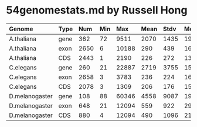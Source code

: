 54genomestats.md by Russell Hong
================================

| Genome			| Type	|  Num	|  Min	|  Max	| Mean	| Stdv	|  Med	|
|:------------------|:------|:------|:------|:------|:------|:------|:------|
| A.thaliana		| gene	|  362	|  72	|  9511	| 2070	| 1435	| 1901	|
| A.thaliana		| exon	| 2650	|   6	| 10188	|  290	|  439	|  162	|
| A.thaliana		|  CDS	| 2443	|   1	|  2190	|  226	|  272	|  137	|
| C.elegans			| gene	|  260	|  21	| 22887	| 2719	| 3755	| 1524	|
| C.elegans			| exon	| 2658	|   3	|  3783	|  236	|  224	|  163	|
| C.elegans			|  CDS	| 2078	|   3	|  1309	|  206	|  176	|  153	|
| D.melanogaster	| gene	|  108	|  88	| 60346	| 4558	| 9087	| 1903	|
| D.melanogaster	| exon	|  648	|  21	| 12094	|  559	|  922	|  290	|
| D.melanogaster	|  CDS	|  880	|   4	| 12094	|  490	| 1096	|  214	|